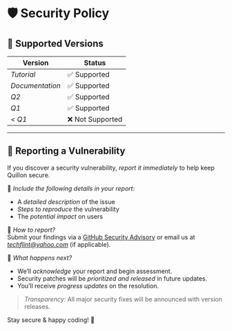 # 🛡 Security Policy

## 🔹 Supported Versions

| Version  | Status           |
|----------|----------------|
| *Tutorial*  | ✅ Supported  |
| *Documentation*  | ✅ Supported  |
| *Q2*  | ✅ Supported  |
| *Q1*  | ✅ Supported  |
| *< Q1*  | ❌ Not Supported |

---

## 🚨 Reporting a Vulnerability

If you discover a security vulnerability, *report it immediately* to help keep Quillon secure.  

🔹 *Include the following details in your report*:  
- A *detailed description* of the issue  
- *Steps to reproduce* the vulnerability  
- The *potential impact* on users  

📩 *How to report?*  
Submit your findings via a [GitHub Security Advisory](https://github.com/techflint/Quillon/security/advisories) or email us at *techflint@yahoo.com* (if applicable).  

🔔 *What happens next?*  
- We’ll *acknowledge* your report and begin assessment.  
- Security patches will be *prioritized and released* in future updates.  
- You’ll receive *progress updates* on the resolution.  

> *Transparency:* All major security fixes will be announced with version releases.  

Stay secure & happy coding! 🚀
